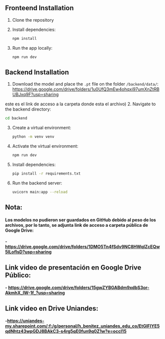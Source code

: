 ## Fronteend Installation

1. Clone the repository
2. Install dependencies:
   ```bash
   npm install
   ```

2. Run the app locally:
   ```bash
   npm run dev
   ```

## Backend Installation

1. Download the model and place the `.pt` file on the folder `/backend/data/`: https://drive.google.com/drive/folders/1u0UfQ3mEw4ohqxi97umXnZtRBUBJxq9F?usp=sharing

este es el link de acceso a la carpeta donde esta el archivo)
2. Navigate to the backend directory:
   ```bash
   cd backend
   ```
3. Create a virtual environment:
   ```bash
   python -m venv venv
   ```
4. Activate the virtual environment:
   ```bash
   npm run dev
   ```
5. Install dependencies:
   ```bash
   pip install -r requirements.txt
   ```
6. Run the backend server:
   ```bash
   uvicorn main:app --reload
    ```

## Nota:
#### Los modelos no pudieron ser guardados en GitHub debido al peso de los archivos, por lo tanto, se adjunta link de acceso a carpeta pública de Google Drive:
#### - https://drive.google.com/drive/folders/1DMO5Tn4fSdv9NC8HWqlZcEQw5ILoflsD?usp=sharing


## Link video de presentación en Google Drive Público:
#### - https://drive.google.com/drive/folders/15gwZYBGABdm9xdbS3or-AkmhX_lW-1f_?usp=sharing

## Link video en Drive Uniandes:
#### -https://uniandes-my.sharepoint.com/:f:/g/personal/h_benitez_uniandes_edu_co/EtGlFIYE5qdNhtz43wpGDJ8BAkC3-s4rg5qE0fun9q0Z1w?e=occI15
